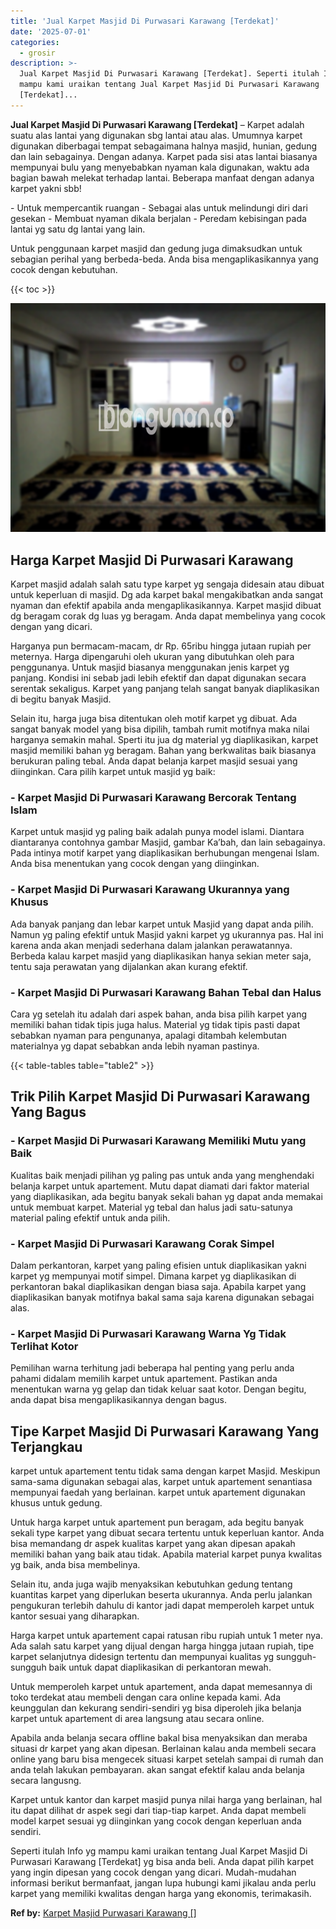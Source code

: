 ```yaml
---
title: 'Jual Karpet Masjid Di Purwasari Karawang [Terdekat]'
date: '2025-07-01'
categories:
  - grosir
description: >-
  Jual Karpet Masjid Di Purwasari Karawang [Terdekat]. Seperti itulah Info yg
  mampu kami uraikan tentang Jual Karpet Masjid Di Purwasari Karawang
  [Terdekat]...
---
```


**Jual Karpet Masjid Di Purwasari Karawang \[Terdekat\]** – Karpet adalah suatu alas lantai yang digunakan sbg lantai atau alas. Umumnya karpet digunakan diberbagai tempat sebagaimana halnya masjid, hunian, gedung dan lain sebagainya. Dengan adanya. Karpet pada sisi atas lantai biasanya mempunyai bulu yang menyebabkan nyaman kala digunakan, waktu ada bagian bawah melekat terhadap lantai. Beberapa manfaat dengan adanya karpet yakni sbb!

\- Untuk mempercantik ruangan - Sebagai alas untuk melindungi diri dari gesekan - Membuat nyaman dikala berjalan - Peredam kebisingan pada lantai yg satu dg lantai yang lain.

Untuk penggunaan karpet masjid dan gedung juga dimaksudkan untuk sebagian perihal yang berbeda-beda. Anda bisa mengaplikasikannya yang cocok dengan kebutuhan.

{{< toc >}}

![Jual Karpet Masjid Di Purwasari Karawang [Terdekat]](/images/grosir-karpet-murah-61.png)

## Harga Karpet Masjid Di Purwasari Karawang

Karpet masjid adalah salah satu type karpet yg sengaja didesain atau dibuat untuk keperluan di masjid. Dg ada karpet bakal mengakibatkan anda sangat nyaman dan efektif apabila anda mengaplikasikannya. Karpet masjid dibuat dg beragam corak dg luas yg beragam. Anda dapat membelinya yang cocok dengan yang dicari.

Harganya pun bermacam-macam, dr Rp. 65ribu hingga jutaan rupiah per meternya. Harga dipengaruhi oleh ukuran yang dibutuhkan oleh para penggunanya. Untuk masjid biasanya menggunakan jenis karpet yg panjang. Kondisi ini sebab jadi lebih efektif dan dapat digunakan secara serentak sekaligus. Karpet yang panjang telah sangat banyak diaplikasikan di begitu banyak Masjid.

Selain itu, harga juga bisa ditentukan oleh motif karpet yg dibuat. Ada sangat banyak model yang bisa dipilih, tambah rumit motifnya maka nilai harganya semakin mahal. Sperti itu jua dg material yg diaplikasikan, karpet masjid memiliki bahan yg beragam. Bahan yang berkwalitas baik biasanya berukuran paling tebal. Anda dapat belanja karpet masjid sesuai yang diinginkan. Cara pilih karpet untuk masjid yg baik:

### \- Karpet Masjid Di Purwasari Karawang Bercorak Tentang Islam

Karpet untuk masjid yg paling baik adalah punya model islami. Diantara diantaranya contohnya gambar Masjid, gambar Ka’bah, dan lain sebagainya. Pada intinya motif karpet yang diaplikasikan berhubungan mengenai Islam. Anda bisa menentukan yang cocok dengan yang diinginkan.

### \- Karpet Masjid Di Purwasari Karawang Ukurannya yang Khusus

Ada banyak panjang dan lebar karpet untuk Masjid yang dapat anda pilih. Namun yg paling efektif untuk Masjid yakni karpet yg ukurannya pas. Hal ini karena anda akan menjadi sederhana dalam jalankan perawatannya. Berbeda kalau karpet masjid yang diaplikasikan hanya sekian meter saja, tentu saja perawatan yang dijalankan akan kurang efektif.

### \- Karpet Masjid Di Purwasari Karawang Bahan Tebal dan Halus

Cara yg setelah itu adalah dari aspek bahan, anda bisa pilih karpet yang memiliki bahan tidak tipis juga halus. Material yg tidak tipis pasti dapat sebabkan nyaman para pengunanya, apalagi ditambah kelembutan materialnya yg dapat sebabkan anda lebih nyaman pastinya.

{{< table-tables table="table2" >}}

## Trik Pilih Karpet Masjid Di Purwasari Karawang Yang Bagus

### \- Karpet Masjid Di Purwasari Karawang Memiliki Mutu yang Baik

Kualitas baik menjadi pilihan yg paling pas untuk anda yang menghendaki belanja karpet untuk apartement. Mutu dapat diamati dari faktor material yang diaplikasikan, ada begitu banyak sekali bahan yg dapat anda memakai untuk membuat karpet. Material yg tebal dan halus jadi satu-satunya material paling efektif untuk anda pilih.

### \- Karpet Masjid Di Purwasari Karawang Corak Simpel

Dalam perkantoran, karpet yang paling efisien untuk diaplikasikan yakni karpet yg mempunyai motif simpel. Dimana karpet yg diaplikasikan di perkantoran bakal diaplikasikan dengan biasa saja. Apabila karpet yang diaplikasikan banyak motifnya bakal sama saja karena digunakan sebagai alas.

### \- Karpet Masjid Di Purwasari Karawang Warna Yg Tidak Terlihat Kotor

Pemilihan warna terhitung jadi beberapa hal penting yang perlu anda pahami didalam memilih karpet untuk apartement. Pastikan anda menentukan warna yg gelap dan tidak keluar saat kotor. Dengan begitu, anda dapat bisa mengaplikasikannya dengan bagus.

## Tipe Karpet Masjid Di Purwasari Karawang Yang Terjangkau

karpet untuk apartement tentu tidak sama dengan karpet Masjid. Meskipun sama-sama digunakan sebagai alas, karpet untuk apartement senantiasa mempunyai faedah yang berlainan. karpet untuk apartement digunakan khusus untuk gedung.

Untuk harga karpet untuk apartement pun beragam, ada begitu banyak sekali type karpet yang dibuat secara tertentu untuk keperluan kantor. Anda bisa memandang dr aspek kualitas karpet yang akan dipesan apakah memiliki bahan yang baik atau tidak. Apabila material karpet punya kwalitas yg baik, anda bisa membelinya.

Selain itu, anda juga wajib menyaksikan kebutuhkan gedung tentang kuantitas karpet yang diperlukan beserta ukurannya. Anda perlu jalankan pengukuran terlebih dahulu di kantor jadi dapat memperoleh karpet untuk kantor sesuai yang diharapkan.

Harga karpet untuk apartement capai ratusan ribu rupiah untuk 1 meter nya. Ada salah satu karpet yang dijual dengan harga hingga jutaan rupiah, tipe karpet selanjutnya didesign tertentu dan mempunyai kualitas yg sungguh-sungguh baik untuk dapat diaplikasikan di perkantoran mewah.

Untuk memperoleh karpet untuk apartement, anda dapat memesannya di toko terdekat atau membeli dengan cara online kepada kami. Ada keunggulan dan kekurang sendiri-sendiri yg bisa diperoleh jika belanja karpet untuk apartement di area langsung atau secara online.

Apabila anda belanja secara offline bakal bisa menyaksikan dan meraba situasi dr karpet yang akan dipesan. Berlainan kalau anda membeli secara online yang baru bisa mengecek situasi karpet setelah sampai di rumah dan anda telah lakukan pembayaran. akan sangat efektif kalau anda belanja secara langusng.

Karpet untuk kantor dan karpet masjid punya nilai harga yang berlainan, hal itu dapat dilihat dr aspek segi dari tiap-tiap karpet. Anda dapat membeli model karpet sesuai yg diinginkan yang cocok dengan keperluan anda sendiri.

Seperti itulah Info yg mampu kami uraikan tentang Jual Karpet Masjid Di Purwasari Karawang \[Terdekat\] yg bisa anda beli. Anda dapat pilih karpet yang ingin dipesan yang cocok dengan yang dicari. Mudah-mudahan informasi berikut bermanfaat, jangan lupa hubungi kami jikalau anda perlu karpet yang memiliki kwalitas dengan harga yang ekonomis, terimakasih.

**Ref by:**  [Karpet Masjid Purwasari Karawang []](https://id.wikipedia.org/wiki/Karpet)
